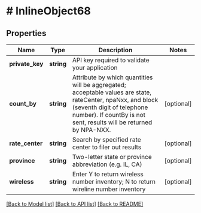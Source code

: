 # # InlineObject68

## Properties

Name | Type | Description | Notes
------------ | ------------- | ------------- | -------------
**private_key** | **string** | API key required to validate your application |
**count_by** | **string** | Attribute by which quantities will be aggregated; acceptable values are state, rateCenter, npaNxx, and block (seventh digit of telephone number). If countBy is not sent, results will be returned by NPA-NXX. | [optional]
**rate_center** | **string** | Search by specified rate center to filer out results | [optional]
**province** | **string** | Two-letter state or province abbreviation (e.g. IL, CA) | [optional]
**wireless** | **string** | Enter Y to return wireless number inventory; N to return wireline number inventory | [optional]

[[Back to Model list]](../../README.md#models) [[Back to API list]](../../README.md#endpoints) [[Back to README]](../../README.md)
